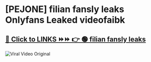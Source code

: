 
 # [PEJONE] filian fansly leaks Onlyfans Leaked videofaibk

## <h2><a href="https://clipsfans.com/filian_fansly_leaks&ref=git">🔗 Click to LINKS ⏩⏩ 👉 🟢 filian fansly leaks </a></h2>

<a href="https://clipsfans.com/filian_fansly_leaks&ref=git" rel="nofollow" data-target="animated-image.originalLink"><img src="https://i.ibb.co.com/xMMVF88/686577567.gif" alt="Viral Video Original" style="max-width: 100%; display: inline-block;" data-target="animated-image.originalImage"></a>

